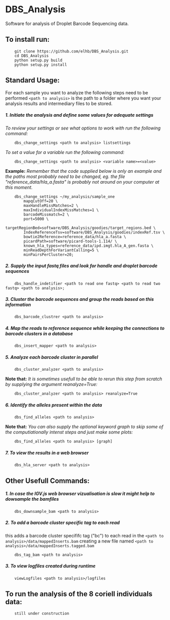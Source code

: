 # DBS_Analysis

Software for analysis of Droplet Barcode Sequencing data.

## To install run:
```
    git clone https://github.com/elhb/DBS_Analysis.git
    cd DBS_Analysis
    python setup.py build
    python setup.py install
```

## Standard Usage:

For each sample you want to analyze the following steps need to be performed ` <path to analysis> ` is the path to a folder where you want your analysis results and intermediary files to be stored.

##### 1. Initiate the analysis and define some values for adequate settings
*To review your settings or see what options to work with run the following command:*
```
    dbs_change_settings <path to analysis> listsettings
```
*To set a value for a variable run the following command:*
```
    dbs_change_settings <path to analysis> <variable name>=<value>
```
**Example:**
*Remember that the code supplied below is only an example and the paths most probably need to be changed, eg. the file "reference_data/hla_a.fasta" is probably not around on your computer at this moment.*
```
    dbs_change_settings ~/my_analysis/sample_one
        mapqCutOff=20 \
        maxHandleMissMatches=2 \
        maxIndividualIndexMissMatches=1 \
        barcodeMissmatch=2 \
        port=5000 \
        targetRegionBed=software/DBS_Analysis/goodies/target_regions.bed \
        IndexReferenceTsv=software/DBS_Analysis/goodies/indexRef.tsv \
        bowtie2Reference=reference_data/hla_a.fasta \
        picardPath=software/picard-tools-1.114/ \
        known_hla_types=reference_data/ipd.imgt.hla_A_gen.fasta \
        minReadDepthForVariantCalling=5 \
        minPairsPerCluster=20;
```

##### 2. Supply the input fastq files and look for handle and droplet barcode sequences
```
    dbs_handle_indetifier <path to read one fastq> <path to read two fastq> <path to analysis>;
```

##### 3. Cluster the barcode sequences and group the reads based on this information
```
    dbs_barcode_clustrer <path to analysis>
```

##### 4. Map the reads to reference sequence while keeping the connections to barcode clusters in a database
```
    dbs_insert_mapper <path to analysis>
```
##### 5. Analyze each barcode cluster in parallel
```
    dbs_cluster_analyzer <path to analysis>
```
**Note that:** *It is sometimes usefull to be able to rerun this step from scratch by supplying the argument reanalyze=True:*
```
    dbs_cluster_analyzer <path to analysis> reanalyze=True
```

##### 6. Identify the alleles present within the data
```
    dbs_find_alleles <path to analysis>
```
**Note that:** *You can also supply the optional keyword graph to skip some of the computiationally intenst steps and just make some plots:*
```
    dbs_find_alleles <path to analysis> [graph]
```

##### 7. To view the results in a web browser
```
    dbs_hla_server <path to analysis>
```
## Other Usefull Commands:
##### 1. In case the IGV.js web browser vizualisation is slow it might help to dowsample the bamfiles
```
    dbs_downsample_bam <path to analysis>
```

##### 2. To add a barcode cluster specific tag to each read
this adds a barcode cluster specififc tag ("bc") to each read in the `<path to analysis>/data/mappedInserts.bam` creating a new file named `<path to analysis>/data/mappedInserts.tagged.bam`
```
    dbs_tag_bam <path to analysis>
```

##### 3. To view logfiles created during runtime
```
    viewLogfiles <path to analysis>/logfiles
```

## To run the analysis of the 8 coriell individuals data:
```
    still under construction
```
